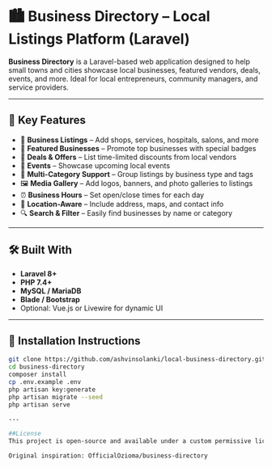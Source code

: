 # 🏙️ Business Directory – Local Listings Platform (Laravel)

**Business Directory** is a Laravel-based web application designed to help small towns and cities showcase local businesses, featured vendors, deals, events, and more. Ideal for local entrepreneurs, community managers, and service providers.

---

## 🔎 Key Features

- 🏪 **Business Listings** – Add shops, services, hospitals, salons, and more
- 🌟 **Featured Businesses** – Promote top businesses with special badges
- 🎁 **Deals & Offers** – List time-limited discounts from local vendors
- 📅 **Events** – Showcase upcoming local events
- 🧭 **Multi-Category Support** – Group listings by business type and tags
- 🖼️ **Media Gallery** – Add logos, banners, and photo galleries to listings
- ⏰ **Business Hours** – Set open/close times for each day
- 📍 **Location-Aware** – Include address, maps, and contact info
- 🔍 **Search & Filter** – Easily find businesses by name or category

---

## 🛠️ Built With

- **Laravel 8+**
- **PHP 7.4+**
- **MySQL / MariaDB**
- **Blade / Bootstrap**
- Optional: Vue.js or Livewire for dynamic UI

---

## 🚀 Installation Instructions

```bash
git clone https://github.com/ashvinsolanki/local-business-directory.git
cd business-directory
composer install
cp .env.example .env
php artisan key:generate
php artisan migrate --seed
php artisan serve

---

##License
This project is open-source and available under a custom permissive license:

Original inspiration: OfficialOzioma/business-directory
